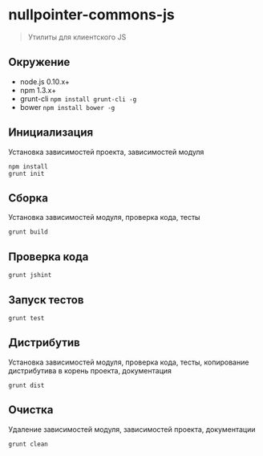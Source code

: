 # nullpointer-commons-js

> Утилиты для клиентского JS

## Окружение

* node.js 0.10.x+
* npm 1.3.x+
* grunt-cli `npm install grunt-cli -g`
* bower `npm install bower -g`

## Инициализация

Установка зависимостей проекта, зависимостей модуля

    npm install
    grunt init


## Сборка

Установка зависимостей модуля, проверка кода, тесты

    grunt build


## Проверка кода

    grunt jshint


## Запуск тестов

    grunt test


## Дистрибутив

Установка зависимостей модуля, проверка кода, тесты, копирование дистрибутива в корень проекта, документация

    grunt dist


## Очистка

Удаление зависимостей модуля, зависимостей проекта, документации

    grunt clean
